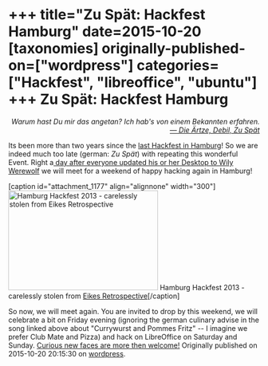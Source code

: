 +++
title="Zu Spät: Hackfest Hamburg"
date=2015-10-20
[taxonomies]
originally-published-on=["wordpress"]
categories=["Hackfest", "libreoffice", "ubuntu"]
+++
Zu Spät: Hackfest Hamburg
==========================

<p style="text-align:right;"><em>Warum hast Du mir das angetan?
Ich hab's von einem Bekannten erfahren.
</em>
<em> <a href="https://www.youtube.com/watch?v=YkHP0661TiA">— Die Ärtze, Debil, Zu Spät</a></em></p>
Its been more than two years since the <a href="https://wiki.documentfoundation.org/Hackfest/Hamburg2013">last Hackfest in Hamburg</a>! So we are indeed much too late (german: <em>Zu Spät</em>) with repeating this wonderful Event. Right a<a href="https://wiki.ubuntu.com/WilyWerewolf/ReleaseSchedule"> day after everyone updated his or her Desktop to Wily Werewolf</a> we will meet for a weekend of happy hacking again in Hamburg!

[caption id="attachment_1177" align="alignnone" width="300"]<a href="http://erack.org/blog/archives/28-LibreOffice-Hamburg-Hackfest-Retrospective.html"><img class="size-medium wp-image-1177" src="https://skyfromme.files.wordpress.com/2015/10/hhh2013.jpg?w=300" alt="Hamburg Hackfest 2013 - carelessly stolen from Eikes Retrospective" width="300" height="200" /></a> Hamburg Hackfest 2013 - carelessly stolen from <a href="http://erack.org/blog/archives/28-LibreOffice-Hamburg-Hackfest-Retrospective.html">Eikes Retrospective</a>[/caption]

So now, we will meet again. You are invited to drop by this weekend, we will celebrate a bit on Friday evening (ignoring the german culinary advise in the song linked above about "Currywurst and Pommes Fritz" -- I imagine we prefer Club Mate and Pizza) and hack on LibreOffice on Saturday and Sunday. <a href="https://wiki.documentfoundation.org/Hackfest/Hamburg2015">Curious new faces are more then welcome!</a>
Originally published on 2015-10-20 20:15:30 on [wordpress](https://skyfromme.wordpress.com/2015/10/20/zu-spat-hackfest-hamburg/).
